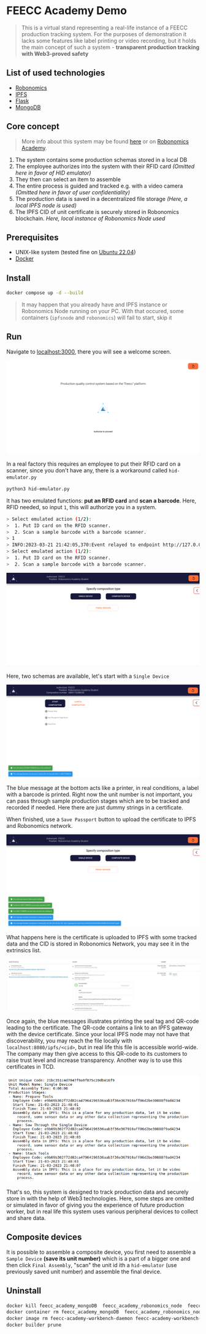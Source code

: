 # FEECC Academy Demo

>This is a virtual stand representing a real-life instance of a FEECC production tracking system. For the purposes of
demonstration it lacks some features like label printing or video recording, but it holds the main concept of such a
system - **transparent production tracking with Web3-proved safety**

## List of used technologies
- [Robonomics](ronomomics.network)
- [IPFS](https://ipfs.tech/)
- [Flask](https://flask.palletsprojects.com/en/2.2.x/)
- [MongoDB](https://www.mongodb.com/)


## Core concept
> More info about this system may be found [here](https://multi-agent.io/projects/feecc/) or on [Robonomics Academy]().

1. The system contains some production schemas stored in a local DB
2. The employee authorizes into the system with their RFID card *(Omitted here in favor of HID emulator)*
3. They then can select an item to assemble
4. The entire process is guided and tracked e.g. with a video camera *(Omitted here in favor of user confidentiality)*
5. The production data is saved in a decentralized file storage *(Here, a local IPFS node is used)*
6. The IPFS CID of  unit certificate is securely stored in Robonomics blockchain. *Here, local instance of Robonomics Node used*

## Prerequisites
- UNIX-like system (tested fine on [Ubuntu 22.04](https://releases.ubuntu.com/jammy/))
- [Docker](hthttps://docs.docker.com/engine/install/ubuntu/)

## Install
```bash
docker compose up -d --build
```

> It may happen that you already have and IPFS instance or Robonomics Node running on your PC. With that occured, 
> some containers (`ipfsnode` and `robonomics`) will fail to start, skip it

## Run
Navigate to [localhost:3000](localhost:3000), there you will see a welcome screen.

![Welcome Screen](media/welcome_screen.png)

In a real factory this requires an employee to put their RFID card on a scanner, since you don't have any, there is a 
workaround called `hid-emulator.py`

```bash
python3 hid-emulator.py
```

It has two emulated functions: **put an RFID card** and **scan a barcode**. Here, RFID needed, so input `1`, this will
authorize you in a system.

```bash
> Select emulated action (1/2): 
>  1. Put ID card on the RFID scanner.
>  2. Scan a sample barcode with a barcode scanner.
> 1
> INFO:2023-03-21 21:42:05,370:Event relayed to endpoint http://127.0.0.1:5000/workbench/hid-event
> Select emulated action (1/2): 
>  1. Put ID card on the RFID scanner.
>  2. Scan a sample barcode with a barcode scanner.

```

![Menu](media/menu.png)

Here, two schemas are available, let's start with a `Single Device`

![Single Device](media/single_device.png)

The blue message at the bottom acts like a printer, in real conditions, a label with a barcode is printed. Right now
the unit number is not important, you can pass through sample production stages which are to be tracked and recorded if
needed. Here there are just dummy strings in a certificate.

When finished, use a `Save Passport` button to upload the certificate to IPFS and Robonomics network.

![Single Certificate](media/single_certificate.png)


What happens here is the certificate is uploaded to IPFS with some tracked data and the CID is stored in Robonomics
Network, you may see it in the extrinsics list.

![Single Datalog](media/single_datalog.png)

Once again, the blue messages illustrates printing the seal tag and QR-code leading to the certificate. 
The QR-code contains a link to an IPFS gateway with the device certificate. Since your local IPFS node may not have that
discoverability, you may reach the file locally with `localhost:8080/ipfs/<cid>`, but in real life this file is accessible
world-wide. The company may then give access to this QR-code to its customers to raise trust level and increase transparency.
Another way is to use this certificates in TCD.

![Single IPFS](media/single_ipfs.png)

That's so, this system is designed to track production data and securely store in with the help of Web3 technologies.
Here, some steps are omitted or simulated in favor of giving you the experience of future production worker, but in real
life this system uses various peripheral devices to collect and share data.

## Composite devices

It is possible to assemble a composite device, you first need to assemble a `Sample Device` **(save its unit number)** 
which is a part of a bigger one and then click `Final Assembly`, "scan" the unit id ith a `hid-emulator` 
(use previously saved unit number) and assemble the final device. 

## Uninstall

```bash
docker kill feecc_academy_mongoDB  feecc_academy_robonomics_node  feecc_academy_workbench_frontend feecc_academy_workbench_daemon feecc_academy_ipfsnode
docker container rm feecc_academy_mongoDB  feecc_academy_robonomics_node  feecc_academy_workbench_frontend feecc_academy_workbench_daemon feecc_academy_ipfsnode
docker image rm feecc-academy-workbench-daemon feecc-academy-workbench-frontend ipfs/go-ipfs:v0.17.0  mongo:jammy robonomics/robonomics:sha-bd71a23
docker builder prune
```
